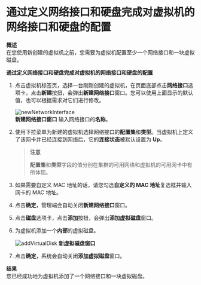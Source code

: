 # 通过定义网络接口和硬盘完成对虚拟机的网络接口和硬盘的配置

**概述**<br/>
在您使用新创建的虚拟机之前，您需要为虚拟机配置至少一个网络接口和一块虚拟磁盘。

**通过定义网络接口和硬盘完成对虚拟机的网络接口和硬盘的配置**

1. 点击虚拟机标签页，选择一台刚刚创建的虚拟机，在页面底部点击**网络接口**选项卡，点击**新建**按扭，会弹出**新建网络接口**窗口。您可以使用上面显示的默认值，也可以根据需求对它们进行修改。

   ![newNetworkInterface](../images/newNetworkInterface.png)<br/>
   **新建网络接口窗口**
   输入网络接口的**名称**。

2. 使用下拉菜单为新建的虚拟机选择网络接口的**配置集**和**类型**。当虚拟机上定义了该网卡并已经连接到网络后，它的**连接状态**被默认设置为 **Up**。
   > **注意**
   >
   > **配置集**和**类型**字段的值分别在集群的可用网络和虚拟机的可用网卡中有所体现。

3. 如果需要自定义 MAC 地址的话，请您勾选**自定义的 MAC 地址**复选框并输入网卡的 MAC 地址。

4. 点击**确定**，管理端会自动关闭**新建网络接口**窗口。

5. 点击**磁盘**选项卡，点击**添加**按扭，会弹出**添加虚拟磁盘**窗口。

6. 为虚拟机添加一个**内部**的虚拟磁盘。

   ![addVirtualDisk](../images/addVirtualDisk.png)
   **新虚拟磁盘窗口**

8. 点击**确定**，系统会自动关闭**添加虚拟磁盘**窗口。

**结果**<br/>
您已经成功地为虚拟机添加了一个网络接口和一块虚拟磁盘。
